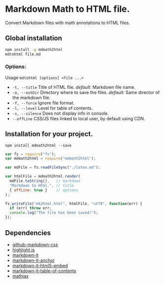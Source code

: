 # Markdown Math to HTML file.
Convert Markdown files with math annotations to HTML files.

## Global installation

```sh
npm install -g mdmath2html
mdtohtml file.md
```

### Options:
Usage `mdtohtml [options] <file ...>`
* `-t, --title` Title of HTML file. *default:* Markdown file name.
* `-o, --outDir` Directory where to save the files. *default:* Same director of the markdown file.
* `-f, --force` Ignore file format.
* `-l, --level` Level for table of contents.
* `-s, --silence` Does not display info in console.
* `--offLine` CSS/JS files linked to local user, by default using CDN.

## Installation for your project.
```
npm install mdmath2html --save
```
```javascript
var fs = require("fs");
var mdmath2html = require("mdmath2html");

var mdFile = fs.readFileSync("./latex.md");

var htmlFile = mdmath2html.render(
  mdFile.toString(),   // markdown
  "Markdown to Html.", // title
  { offLine: true }    // options
);

fs.writeFile("mk2html.html", htmlFile, "utf8", function(err) {
  if (err) throw err;
  console.log("The file has been saved!");
});
```
## Dependencies
- [github-markdown-css](https://github.com/sindresorhus/github-markdown-css)
- [highlight.js](https://highlightjs.org)
- [markdown-it](https://github.com/markdown-it/markdown-it)
- [markdown-it-anchor](https://github.com/valeriangalliat/markdown-it-anchor)
- [markdown-it-html5-embed](https://github.com/cmrd-senya/markdown-it-html5-embed)
- [markdown-it-table-of-contents](https://github.com/Oktavilla/markdown-it-table-of-contents)
- [mathjax](https://www.mathjax.org)
